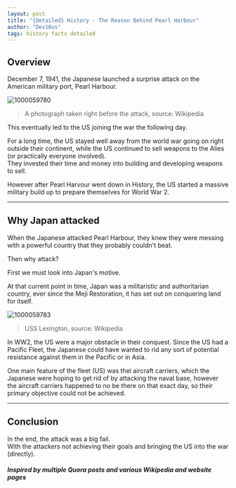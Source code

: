```yaml
---
layout: post
title: "{Detailed} History - The Reason Behind Pearl Harbour"
author: "Dev10us"
tags: history facts detailed
---
```


## Overview

December 7, 1941, the Japanese launched a surprise attack on the American military port, Pearl Harbour.

![1000059780](https://github.com/Scripta-Mirabilia/scripta-mirabilia.github.io/assets/112738649/4b653dd7-438b-4c22-a3c1-cb8c01d2898a)
> A photograph taken right before the attack, source: Wikipedia

This eventually led to the US joining the war the following day.

For a long time, the US stayed well away from the world war going on right outside their continent, while the US continued to sell weapons to the Alies (or practically everyone involved).\
They invested their time and money into building and developing weapons to sell.

However after Pearl Harvour went down in History, the US started a massive military build up to prepare themselves for World War 2.

---

## Why Japan attacked

When the Japanese attacked Pearl Harbour, they knew they were messing with a powerful country that they probably couldn't beat.

Then why attack?

First we must look into Japan's motive.

At that current point in time, Japan was a militaristic and authoritarian country, ever since the Meji Restoration, it has set out on conquering land for itself. 


![1000059783](https://github.com/Scripta-Mirabilia/scripta-mirabilia.github.io/assets/112738649/bcf1e06c-a447-40b6-884e-ce741257f9fe)
> USS Lexington, source: Wikipedia

In WW2, the US were a major obstacle in their conquest. Since the US had a Pacific Fleet, the Japanese could have wanted to rid any sort of potential resistance against them in the Pacific or in Asia.

One main feature of the fleet (US) was thei aircraft carriers, which the Japanese were hoping to get rid of by attacking the naval base, however the aircraft carriers happened to no be there on that exact day, so their primary objective could not be achieved.

---

## Conclusion

In the end, the attack was a big fail.\
With the attackers not achieving their goals and bringing the US into the war (directly). 

##### Inspired by multiple Quora posts and various Wikipedia and website pages
